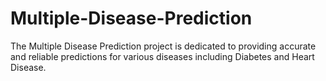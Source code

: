 # Multiple-Disease-Prediction
The Multiple Disease Prediction project is dedicated to providing accurate and reliable predictions for various diseases including Diabetes and Heart Disease.
